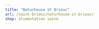 ```yaml
---
title: "Naturhouse St Brieuc"
url: /saint-brieuc/naturhouse-st-brieuc/
shop: alimentation saine
---
```

